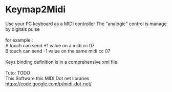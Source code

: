 # Keymap2Midi

Use your PC keyboard as a MIDI controller
The "analogic" control is manage by digitals pulse
<br><br>
for example :<br>
A touch can send +1 value on a midi cc 07<br>
B touch can send -1 value on the same midi cc 07<br>
<br>
Keys binding definition is in a comprehensive xml file<br>
<br>
Tuto: TODO
<br>
This Software this MIDI Dot net libraries<br>
https://code.google.com/p/midi-dot-net/
